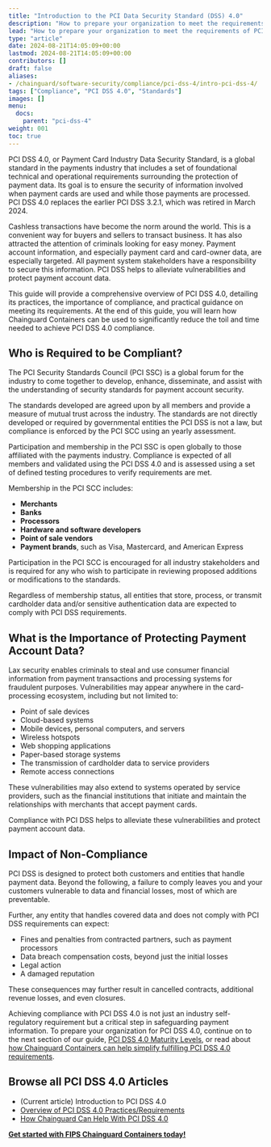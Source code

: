 ```yaml
---
title: "Introduction to the PCI Data Security Standard (DSS) 4.0"
description: "How to prepare your organization to meet the requirements of PCI DSS 4.0"
lead: "How to prepare your organization to meet the requirements of PCI DSS 4.0"
type: "article"
date: 2024-08-21T14:05:09+00:00
lastmod: 2024-08-21T14:05:09+00:00
contributors: []
draft: false
aliases:
- /chainguard/software-security/compliance/pci-dss-4/intro-pci-dss-4/
tags: ["Compliance", "PCI DSS 4.0", "Standards"]
images: []
menu:
  docs:
    parent: "pci-dss-4"
weight: 001
toc: true
---
```


PCI DSS 4.0, or Payment Card Industry Data Security Standard, is a global standard in the payments industry that includes a set of foundational technical and operational requirements surrounding the protection of payment data. Its goal is to ensure the security of information involved when payment cards are used and while those payments are processed. PCI DSS 4.0 replaces the earlier PCI DSS 3.2.1, which was retired in March 2024.

Cashless transactions have become the norm around the world. This is a convenient way for buyers and sellers to transact business. It has also attracted the attention of criminals looking for easy money. Payment account information, and especially payment card and card-owner data, are especially targeted. All payment system stakeholders have a responsibility to secure this information. PCI DSS helps to alleviate vulnerabilities and protect payment account data.

This guide will provide a comprehensive overview of PCI DSS 4.0, detailing its practices, the importance of compliance, and practical guidance on meeting its requirements. At the end of this guide, you will learn how Chainguard Containers can be used to significantly reduce the toil and time needed to achieve PCI DSS 4.0 compliance.


## Who is Required to be Compliant?

The PCI Security Standards Council (PCI SSC) is a global forum for the industry to come together to develop, enhance, disseminate, and assist with the understanding of security standards for payment account security.

The standards developed are agreed upon by all members and provide a measure of mutual trust across the industry. The standards are not directly developed or required by governmental entities the PCI DSS is not a law, but compliance is enforced by the PCI SCC using an yearly assessment.

Participation and membership in the PCI SSC is open globally to those affiliated with the payments industry. Compliance is expected of all members and validated using the PCI DSS 4.0 and is assessed using a set of defined testing procedures to verify requirements are met.

Membership in the PCI SCC includes:

- **Merchants**
- **Banks**
- **Processors**
- **Hardware and software developers**
- **Point of sale vendors**
- **Payment brands**, such as Visa, Mastercard, and American Express

Participation in the PCI SCC is encouraged for all industry stakeholders and is required for any who wish to participate in reviewing proposed additions or modifications to the standards.

Regardless of membership status, all entities that store, process, or transmit cardholder data and/or sensitive authentication data are expected to comply with PCI DSS requirements.


## What is the Importance of Protecting Payment Account Data?

Lax security enables criminals to steal and use consumer financial information from payment transactions and processing systems for fraudulent purposes. Vulnerabilities may appear anywhere in the card-processing ecosystem, including but not limited to:

- Point of sale devices
- Cloud-based systems
- Mobile devices, personal computers, and servers
- Wireless hotspots
- Web shopping applications
- Paper-based storage systems
- The transmission of cardholder data to service providers
- Remote access connections

These vulnerabilities may also extend to systems operated by service providers, such as the financial institutions that initiate and maintain the relationships with merchants that accept payment cards.

Compliance with PCI DSS helps to alleviate these vulnerabilities and protect payment account data.


## Impact of Non-Compliance

PCI DSS is designed to protect both customers and entities that handle payment data. Beyond the following, a failure to comply leaves you and your customers vulnerable to data and financial losses, most of which are preventable.

Further, any entity that handles covered data and does not comply with PCI DSS requirements can expect:

- Fines and penalties from contracted partners, such as payment processors
- Data breach compensation costs, beyond just the initial losses
- Legal action
- A damaged reputation

These consequences may further result in cancelled contracts, additional revenue losses, and even closures.

Achieving compliance with PCI DSS 4.0 is not just an industry self-regulatory requirement but a critical step in safeguarding payment information. To prepare your organization for PCI DSS 4.0, continue on to the next section of our guide, [PCI DSS 4.0 Maturity Levels](/software-security/compliance/cmmc-2/cmmc-2-levels/), or read about [how Chainguard Containers can help simplify fulfilling PCI DSS 4.0 requirements](/software-security/compliance/cmmc-2/cmmc-chainguard/).

## Browse all PCI DSS 4.0 Articles

- (Current article) Introduction to PCI DSS 4.0
- [Overview of PCI DSS 4.0 Practices/Requirements](/software-security/compliance/pci-dss-4/pci-dss-practices/)
- [How Chainguard Can Help With PCI DSS 4.0](/software-security/compliance/pci-dss-4/pci-dss-chainguard/)

**[Get started with FIPS Chainguard Containers today!](https://images.chainguard.dev/?category=fips?utm_source=cg-academy&utm_medium=referral&utm_campaign=dev-enablement)**
